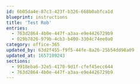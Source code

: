 ```yaml
---
id: 6b05da4e-87c3-423f-b326-668b0abfca1d
blueprint: instructions
title: 'Test Rob'
entries:
  - 763d2864-4b0e-447f-a3aa-e9e4426729b9
  - 029b7826-979b-4cb3-b400-3304c74ee0a0
category: office-365
updated_by: 63d2f455-f9f5-44fe-8a26-25b54dd98a09
updated_at: 1657109243
sections:
  - 9918eba6-32e5-4170-9d1f-cfef45ecc644
  - 763d2864-4b0e-447f-a3aa-e9e4426729b9
---
```

